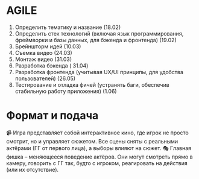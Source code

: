 # AGILE

1. Определить тематику и название (18.02)
2. Определить стек технологий (включая язык программирования, фреймворки и базы данных, для бэкенда и фронтенда) (19.02)
3. Брейншторм идей (10.03)
4. Съемка видео (24.03)
5. Монтаж видео (31.03)
6. Разработка бэкенда ( 31.04)
7. Разработка фронтенда (учитывая UX/UI принципы, для удобства пользователей) (26.05)
8. Тестирование и отладка фичей (устранять баги, обеспечив стабильную работу приложения) (1.06)

# Формат и подача
📹 Игра представляет собой интерактивное кино, где игрок не просто смотрит, но и управляет сюжетом. Все сцены сняты с реальными актёрами (ГГ от первого лица), а выборы влияют на сюжет.
🎭 Главная фишка – меняющееся поведение актёров. Они могут смотреть прямо в камеру, говорить с ГГ так, будто с игроком, реагировать на действия (или их отсутствие).

